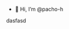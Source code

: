 - 👋 Hi, I’m @pacho-h

dasfasd
<!---
pacho-h/pacho-h is a ✨ special ✨ repository because its `README.md` (this file) appears on your GitHub profile.
You can click the Preview link to take a look at your changes.
--->
